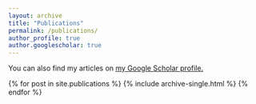 ```yaml
---
layout: archive
title: "Publications"
permalink: /publications/
author_profile: true
author.googlescholar: true
---
```



You can also find my articles on <u><a href="https://scholar.google.com/citations?user=TDjdYucAAAAJ&hl=en">my Google Scholar profile</a>.</u>

{% for post in site.publications %}
  {% include archive-single.html %}
{% endfor %}

